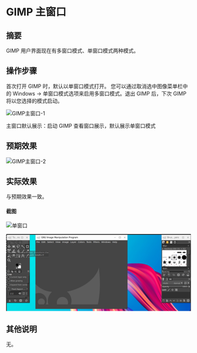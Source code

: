 #  GIMP 主窗口

## 摘要 

GIMP 用户界面现在有多窗口模式、单窗口模式两种模式。

## 操作步骤

首次打开 GIMP 时，默认以单窗口模式打开。 您可以通过取消选中图像菜单栏中的 Windows -> 单窗口模式选项来启用多窗口模式。退出 GIMP 后，下次 GIMP 将以您选择的模式启动。

![GIMP主窗口-1](./img/GIMP主窗口-1.png)

主窗口默认展示：启动 GIMP 查看窗口展示，默认展示单窗口模式

## 预期效果

![GIMP主窗口-2](./img/GIMP主窗口-2.png)

## 实际效果

与预期效果一致。

#### 截图

![单窗口](./img/GIMP主窗口-3.png)

![多窗口](./img/GIMP主窗口-4.png)

## 其他说明

无。
